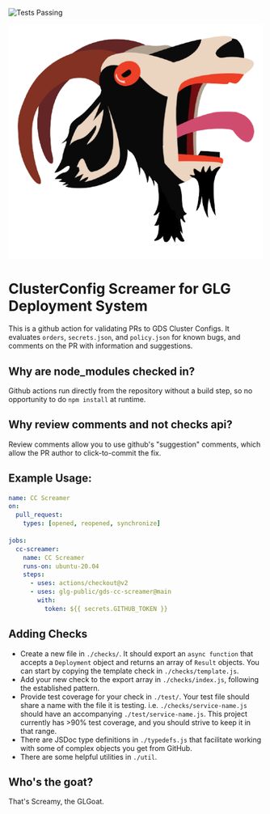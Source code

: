![Tests Passing](https://github.com/glg-public/gds-cc-screamer/workflows/Test%20Suite/badge.svg)

![Screaming Goat](./screamer.png)

# ClusterConfig Screamer for GLG Deployment System
This is a github action for validating PRs to GDS Cluster Configs. It evaluates `orders`, `secrets.json`, and `policy.json` for known bugs, and comments on the PR with information and suggestions.

## Why are node_modules checked in?

Github actions run directly from the repository without a build step, so no opportunity to do `npm install` at runtime.

## Why review comments and not checks api?

Review comments allow you to use github's "suggestion" comments, which allow the PR author to click-to-commit the fix.

## Example Usage:

```yml
name: CC Screamer
on:
  pull_request:
    types: [opened, reopened, synchronize]

jobs:
  cc-screamer:
    name: CC Screamer
    runs-on: ubuntu-20.04
    steps:
      - uses: actions/checkout@v2
      - uses: glg-public/gds-cc-screamer@main
        with:
          token: ${{ secrets.GITHUB_TOKEN }}
```

## Adding Checks

- Create a new file in `./checks/`. It should export an `async function` that accepts a `Deployment` object and returns an array of `Result` objects. You can start by copying the template check in `./checks/template.js`.
- Add your new check to the export array in `./checks/index.js`, following the established pattern.
- Provide test coverage for your check in `./test/`. Your test file should share a name with the file it is testing. i.e. `./checks/service-name.js` should have an accompanying `./test/service-name.js`. This project currently has >90% test coverage, and you should strive to keep it in that range.
- There are JSDoc type definitions in `./typedefs.js` that facilitate working with some of complex objects you get from GitHub.
- There are some helpful utilities in `./util`.

## Who's the goat?

That's Screamy, the GLGoat.
